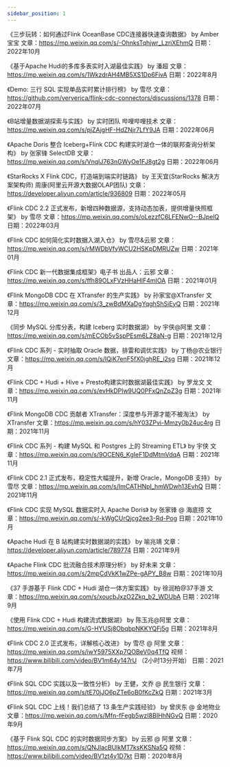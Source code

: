 ```yaml
---
sidebar_position: 1
---
```


《三步玩转：如何通过Flink OceanBase CDC连接器快速查询数据》
by Amber 宝宝 文章：https://mp.weixin.qq.com/s/-OhnksTqhjwr_LzriXEhmQ 日期：2022年10月

《基于Apache Hudi的多库多表实时入湖最佳实践》
by 潘超 文章：https://mp.weixin.qq.com/s/1WkzdrAH4MB5XS1Dp6FivA 日期：2022年8月

《Demo: 三行 SQL 实现单品实时累计排行榜》
by 雪尽 文章：https://github.com/ververica/flink-cdc-connectors/discussions/1378 日期：2022年07月

《B站增量数据湖探索与实践》
by 实时团队 哔哩哔哩技术 文章：https://mp.weixin.qq.com/s/pjZAjgHF-HdZNjr7LfY9JA 日期：2022年06月

《Apache Doris 整合 Iceberg+Flink CDC 构建实时湖仓一体的联邦查询分析架构》
by 张家锋 SelectDB 文章：https://mp.weixin.qq.com/s/VnqlJ763nGWyOe1FJ8gt2g 日期：2022年06月

《StarRocks X Flink CDC，打造端到端实时链路》
by 王天宜(StarRocks 解决方案架构师) 周康(阿里云开源大数据OLAP团队) 文章：https://developer.aliyun.com/article/936809 日期：2022年05月

《Flink CDC 2.2 正式发布，新增四种数据源，支持动态加表，提供增量快照框架》
by 雪尽 文章：https://mp.weixin.qq.com/s/oLezzfC6LFENwO--BJpelQ 日期：2022年03月

《Flink CDC 如何简化实时数据入湖入仓》
by 雪尽&云邪 文章：https://mp.weixin.qq.com/s/rMWDbVfyWCU2HSKpDMRUZw 日期：2021年01月

《Flink CDC 新一代数据集成框架》电子书
出品人：云邪 文章：https://mp.weixin.qq.com/s/ffh89OLxFVzHHaHIF4mIOA 日期：2021年01月

《Flink MongoDB CDC 在 XTransfer 的生产实践》
by 孙家宝@XTransfer 文章：https://mp.weixin.qq.com/s/3_zwBdMXaDgYqghShSiEyQ 日期：2021年12月

《同步 MySQL 分库分表，构建 Iceberg 实时数据湖》
by 宇侠@阿里 文章：https://mp.weixin.qq.com/s/mECOb5vSspPEsm6LZ8aN-g 日期：2021年12月

《Flink CDC 系列 - 实时抽取 Oracle 数据，排雷和调优实践》
by 丁杨@农业银行 文章：https://mp.weixin.qq.com/s/IQiK7enF5fX0ighRE_i2sg 日期：2021年12月

《Flink CDC + Hudi + Hive + Presto构建实时数据湖最佳实践》
by 罗龙文 文章：https://mp.weixin.qq.com/s/evHkDPlw9UQ0PFxQnZpZ3g 日期：2021年11月

《Flink MongoDB CDC 贡献者 XTransfer：深度参与开源才能不被淘汰》
by XTransfer 文章：https://mp.weixin.qq.com/s/hY03ZPvi-Mmzy0b24uc4rg 日期：2021年11月

《Flink CDC 系列 - 构建 MySQL 和 Postgres 上的 Streaming ETL》
by 宇侠 文章：https://mp.weixin.qq.com/s/9OCEN6_KgIeF1DdMtmVdqA 日期：2021年11月

《Flink CDC 2.1 正式发布，稳定性大幅提升，新增 Oracle，MongoDB 支持》
by 雪尽 文章：https://mp.weixin.qq.com/s/ImCATHNpI_hmWDwh13EvhQ 日期：2021年11月

《Flink CDC 实现 MySQL 数据实时入 Apache Doris》
by 张家锋 @ 海底捞 文章：https://mp.weixin.qq.com/s/-kWgCUrQjcg2ee3-Rd-Pog 日期：2021年10月

《Apache Hudi 在 B 站构建实时数据湖的实践》
by 喻兆靖 文章：https://developer.aliyun.com/article/789774 日期：2021年9月

《Apache Flink CDC 批流融合技术原理分析》
by 好未来 文章：https://mp.weixin.qq.com/s/2mpCdVkK1wZPe-gAPY_B8w 日期：2021年10月

《37 手游基于 Flink CDC + Hudi 湖仓一体方案实践》
by 徐润柏@37手游 文章：https://mp.weixin.qq.com/s/xoucbJxzO2Zkq_b2_WDUbA 日期：2021年9月

《使用 Flink CDC + Hudi 构建流式数据湖》
by 陈玉兆@阿里 文章：https://mp.weixin.qq.com/s/G-HYUSj8ObqbpNKKYQFj5g 日期：2021年8月

《Flink CDC 2.0 正式发布，详解核心改进》
by 雪尽 @ 阿里 文章：https://mp.weixin.qq.com/s/iwY5975XXp7QOBeV0q4TfQ 视频：https://www.bilibili.com/video/BV1m64y147rU （2小时13分开始） 日期：2021年7月

《Flink SQL CDC 实践以及一致性分析》
by 王健，文乔 @ 民生银行 文章：https://mp.weixin.qq.com/s/tE70jJO6pZTe6oB0fKcZkQ 日期：2021年3月

《Flink SQL CDC 上线！我们总结了 13 条生产实践经验》
by 曾庆东 @ 金地物业 文章：https://mp.weixin.qq.com/s/Mfn-fFegb5wzI8BIHhNGvQ 日期：2020年9月

《基于 Flink SQL CDC 的实时数据同步方案》
by 云邪 @ 阿里 文章：https://mp.weixin.qq.com/s/QNJlacBUlkMT7ksKKSNa5Q 视频：https://www.bilibili.com/video/BV1zt4y1D7kt 日期：2020年8月